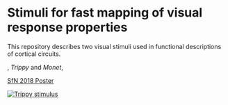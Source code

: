 # Stimuli for fast mapping of visual response properties 

This repository describes two visual stimuli used in functional descriptions of cortical circuits. 


, *Trippy* and *Monet*, 

[SfN 2018 Poster](yatsenko-SfN2018-lowres.pdf)

[![Trippy stimulus](http://i.imgur.com/7YTMFQp.png)](https://vimeo.com/249686342 "Trippy Stimulus")

